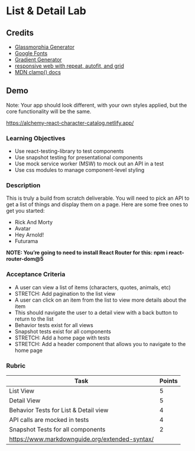 # List & Detail Lab

## Credits
- [Glassmorphia Generator](https://hype4.academy/tools/glassmorphism-generator)
- [Google Fonts](https://fonts.google.com/)
- [Gradient Generator](https://cssgradient.io/swatches/)
- [responsive web with repeat, autofit, and grid](https://css-tricks.com/auto-sizing-columns-css-grid-auto-fill-vs-auto-fit/)
- [MDN clamp() docs](https://developer.mozilla.org/en-US/docs/Web/CSS/clamp())

## Demo
Note: Your app should look different, with your own styles applied, but the core functionality will be the same.

https://alchemy-react-character-catalog.netlify.app/

### Learning Objectives
- Use react-testing-library to test components
- Use snapshot testing for presentational components
- Use mock service worker (MSW) to mock out an API in a test
- Use css modules to manage component-level styling

### Description
This is truly a build from scratch deliverable. You will need to pick an API to get a list of things and display them on a page. Here are some free ones to get you started:

- Rick And Morty
- Avatar
- Hey Arnold!
- Futurama

**NOTE: You’re going to need to install React Router for this: npm i react-router-dom@5**

### Acceptance Criteria
- A user can view a list of items (characters, quotes, animals, etc)
- STRETCH: Add pagination to the list view
- A user can click on an item from the list to view more details about the item
- This should navigate the user to a detail view with a back button to return to the list
- Behavior tests exist for all views
- Snapshot tests exist for all components
- STRETCH: Add a home page with tests
- STRETCH: Add a header component that allows you to navigate to the home page

### Rubric
| Task | Points |
|-----|--------|
| List View	| 5 |
| Detail View |	5 |
|Behavior Tests for List & Detail view | 4 |
|API calls are mocked in tests | 4 |
|Snapshot Tests for all components | 2 |
| https://www.markdownguide.org/extended-syntax/ |